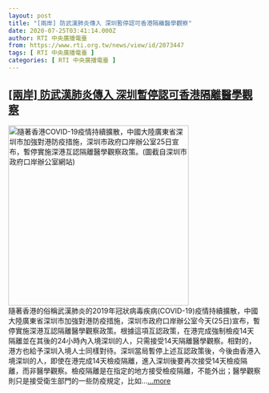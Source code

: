 ```yaml
---
layout: post
title: "[兩岸] 防武漢肺炎傳入 深圳暫停認可香港隔離醫學觀察"
date: 2020-07-25T03:41:14.000Z
author: RTI 中央廣播電臺
from: https://www.rti.org.tw/news/view/id/2073447
tags: [ RTI 中央廣播電臺 ]
categories: [ RTI 中央廣播電臺 ]
---
```

<!--1595648474000-->
[[兩岸] 防武漢肺炎傳入 深圳暫停認可香港隔離醫學觀察](https://www.rti.org.tw/news/view/id/2073447)
------

<div>
<img src="https://static.rti.org.tw/assets/thumbnails/2020/07/25/198f5bef6fd1c7a00d6cb0f5eb5b3e08.JPG" width="360" alt="隨著香港COVID-19疫情持續擴散，中國大陸廣東省深圳市加強對港防疫措施，深圳市政府口岸辦公室25日宣布，暫停實施深港互認隔離醫學觀察政策。(圖截自深圳市政府口岸辦公室網站)" title="隨著香港COVID-19疫情持續擴散，中國大陸廣東省深圳市加強對港防疫措施，深圳市政府口岸辦公室25日宣布，暫停實施深港互認隔離醫學觀察政策。(圖截自深圳市政府口岸辦公室網站)"><br>隨著香港的俗稱武漢肺炎的2019年冠狀病毒疾病(COVID-19)疫情持續擴散，中國大陸廣東省深圳市加強對港防疫措施，深圳市政府口岸辦公室今天(25日)宣布，暫停實施深港互認隔離醫學觀察政策。根據這項互認政策，在港完成強制檢疫14天隔離並在其後的24小時內入境深圳的人，只需接受14天隔離醫學觀察。相對的，港方也給予深圳入境人士同樣對待。深圳當局暫停上述互認政策後，今後由香港入境深圳的人，即使在港完成14天檢疫隔離，進入深圳後要再次接受14天檢疫隔離，而非醫學觀察。檢疫隔離是在指定的地方接受檢疫隔離，不能外出；醫學觀察則只是接受衛生部門的一些防疫規定，比如...<a target="_blank" href="https://www.rti.org.tw/news/view/id/2073447">...more</a>
</div>
